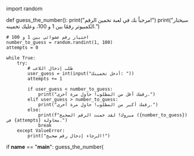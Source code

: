 import random

def guess_the_number():
    print("مرحباً بك في لعبة تخمين الرقم!")
    print("سيختار الكمبيوتر رقمًا بين 1 و 100، وعليك تخمينه.")
    
    # اختيار رقم عشوائي بين 1 و 100
    number_to_guess = random.randint(1, 100)
    attempts = 0

    while True:
        try:
            # طلب إدخال اللاعب
            user_guess = int(input("أدخل تخمينك: "))
            attempts += 1

            if user_guess < number_to_guess:
                print("رقمك أقل من المطلوب! حاول مرة أخرى.")
            elif user_guess > number_to_guess:
                print("رقمك أكبر من المطلوب! حاول مرة أخرى.")
            else:
                print(f"مبروك! لقد خمنت الرقم الصحيح ({number_to_guess}) في {attempts} محاولة.")
                break
        except ValueError:
            print("الرجاء إدخال رقم صحيح!")

if __name__ == "__main__":
    guess_the_number(

